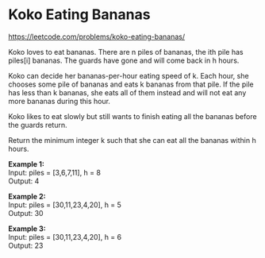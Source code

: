 # Koko Eating Bananas
https://leetcode.com/problems/koko-eating-bananas/

Koko loves to eat bananas. There are n piles of bananas, the ith pile has piles[i] bananas. The guards have gone and will come back in h hours.

Koko can decide her bananas-per-hour eating speed of k. Each hour, she chooses some pile of bananas and eats k bananas from that pile. If the pile has less than k bananas, she eats all of them instead and will not eat any more bananas during this hour.

Koko likes to eat slowly but still wants to finish eating all the bananas before the guards return.

Return the minimum integer k such that she can eat all the bananas within h hours.

<b>Example 1:</b>\
Input: piles = [3,6,7,11], h = 8\
Output: 4

<b>Example 2:</b>\
Input: piles = [30,11,23,4,20], h = 5\
Output: 30

<b>Example 3:</b>\
Input: piles = [30,11,23,4,20], h = 6\
Output: 23